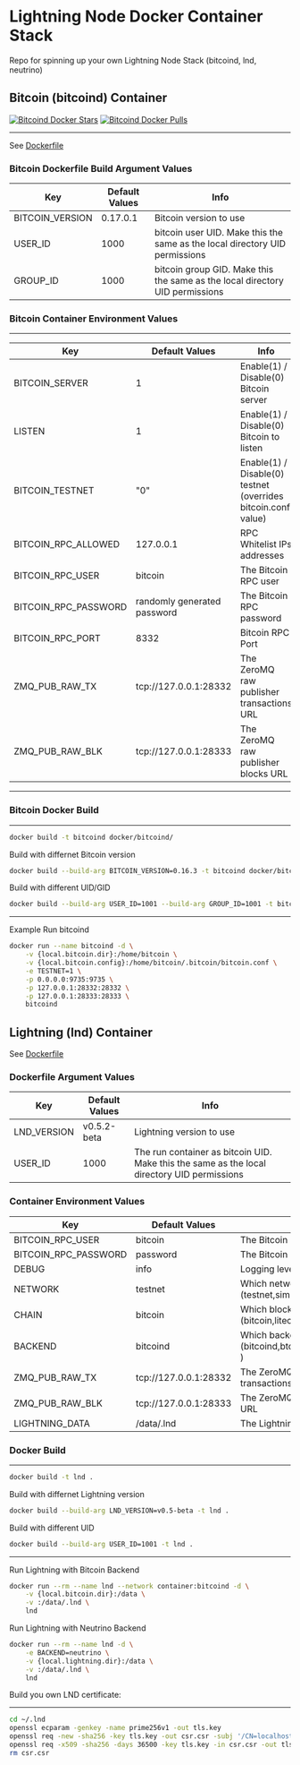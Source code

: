 # Lightning Node Docker Container Stack

Repo for spinning up your own Lightning Node Stack (bitcoind, lnd, neutrino)

## Bitcoin (bitcoind) Container

<!-- [![Build Status](https://travis-ci.org/jrosco/lightning-node.svg?branch=master)](https://travis-ci.org/jr0sco/lightning-node/)
[![ImageLayers](https://images.microbadger.com/badges/image/jr0sco/bitcoind.svg)](https://microbadger.com/#/images/jr0sco/bitcoind) -->
[![Bitcoind Docker Stars](https://img.shields.io/docker/stars/jr0sco/bitcoind.svg)](https://hub.docker.com/r/jr0sco/bitcoind/)
[![Bitcoind Docker Pulls](https://img.shields.io/docker/pulls/jr0sco/bitcoind.svg)](https://hub.docker.com/r/jr0sco/bitcoind/)

---
See [Dockerfile](./docker/bitcoind/Dockerfile)

### Bitcoin Dockerfile Build Argument Values

|Key|Default Values|Info|
|---|---|---|
|BITCOIN_VERSION|0.17.0.1|Bitcoin version to use|
|USER_ID|1000|bitcoin user UID. Make this the same as the local directory UID permissions |
|GROUP_ID|1000|bitcoin group GID. Make this the same as the local directory UID permissions |

### Bitcoin Container Environment Values

---

|Key|Default Values|Info|
|---|---|---|
|BITCOIN_SERVER|1|Enable(1) / Disable(0) Bitcoin server|
|LISTEN|1|Enable(1) / Disable(0) Bitcoin to listen|
|BITCOIN_TESTNET|"0"|Enable(1) / Disable(0) testnet (overrides bitcoin.conf value)|
|BITCOIN_RPC_ALLOWED|127.0.0.1|RPC Whitelist IPs addresses|
|BITCOIN_RPC_USER|bitcoin|The Bitcoin RPC user|
|BITCOIN_RPC_PASSWORD|randomly generated password|The Bitcoin RPC password|
|BITCOIN_RPC_PORT|8332|Bitcoin RPC Port |
|ZMQ_PUB_RAW_TX|tcp://127.0.0.1:28332|The ZeroMQ raw publisher transactions URL|
|ZMQ_PUB_RAW_BLK|tcp://127.0.0.1:28333|The ZeroMQ raw publisher blocks URL|
---

### Bitcoin Docker Build

---

```bash
docker build -t bitcoind docker/bitcoind/
```

Build with differnet Bitcoin version

```bash
docker build --build-arg BITCOIN_VERSION=0.16.3 -t bitcoind docker/bitcoind/
```

Build with different UID/GID

```bash
docker build --build-arg USER_ID=1001 --build-arg GROUP_ID=1001 -t bitcoind  docker/bitcoind/
```

---
Example Run bitcoind

```bash
docker run --name bitcoind -d \
    -v {local.bitcoin.dir}:/home/bitcoin \
    -v {local.bitcoin.config}:/home/bitcoin/.bitcoin/bitcoin.conf \
    -e TESTNET=1 \
    -p 0.0.0.0:9735:9735 \
    -p 127.0.0.1:28332:28332 \
    -p 127.0.0.1:28333:28333 \
    bitcoind
```

Lightning (lnd) Container
---
See [Dockerfile](./docker/lnd/Dockerfile)
### Dockerfile Argument Values
|Key|Default Values|Info|
|---|---|---|
|LND_VERSION|v0.5.2-beta|Lightning version to use|
|USER_ID|1000|The run container as bitcoin UID. Make this the same as the local directory UID permissions|

### Container Environment Values

|Key|Default Values|Info|
|---|---|---|
|BITCOIN_RPC_USER|bitcoin|The Bitcoin RPC user|
|BITCOIN_RPC_PASSWORD|password |The Bitcoin RPC password|
|DEBUG|info|Logging level|
|NETWORK|testnet|Which network to use (testnet,simnet,mainnet)|
|CHAIN|bitcoin|Which blockchain to use (bitcoin,litecoin)|
|BACKEND|bitcoind|Which backend to use (bitcoind,btcd,litecoind,ltcd,neutrino )|
|ZMQ_PUB_RAW_TX|tcp://127.0.0.1:28332|The ZeroMQ raw publisher transactions URL|
|ZMQ_PUB_RAW_BLK|tcp://127.0.0.1:28333|The ZeroMQ raw publisher blocks URL|
|LIGHTNING_DATA|/data/.lnd|The Lightning .lnd directory location|

### Docker Build
---

```bash
docker build -t lnd .
```
Build with differnet Lightning version
```bash
docker build --build-arg LND_VERSION=v0.5-beta -t lnd .
```
Build with different UID
```bash
docker build --build-arg USER_ID=1001 -t lnd .
```
---
Run Lightning with Bitcoin Backend

```bash
docker run --rm --name lnd --network container:bitcoind -d \
    -v {local.bitcoin.dir}:/data \
    -v :/data/.lnd \
    lnd
```
Run Lightning with Neutrino Backend

```bash
docker run --rm --name lnd -d \
    -e BACKEND=neutrino \
    -v {local.lightning.dir}:/data \
    -v :/data/.lnd \
    lnd
```

Build you own LND certificate:

---

```bash
cd ~/.lnd
openssl ecparam -genkey -name prime256v1 -out tls.key
openssl req -new -sha256 -key tls.key -out csr.csr -subj '/CN=localhost/O=lnd'
openssl req -x509 -sha256 -days 36500 -key tls.key -in csr.csr -out tls.cert
rm csr.csr
```